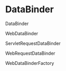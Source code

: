 # DataBinder

DataBinder

WebDataBinder

ServletRequestDataBinder

WebRequestDataBinder


WebDataBinderFactory
